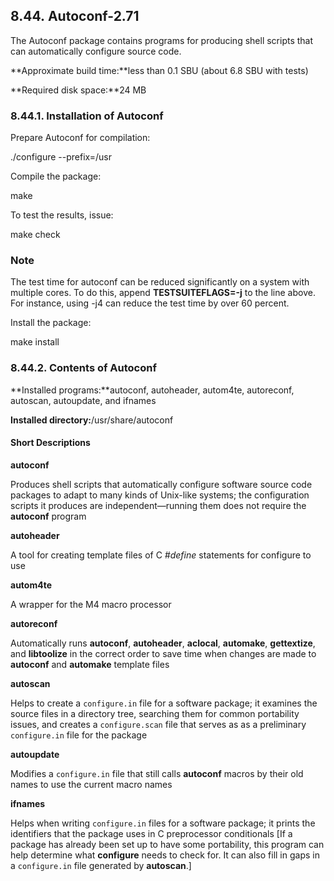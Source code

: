 ## 8.44. Autoconf-2.71

The Autoconf package contains programs for producing shell scripts that can automatically configure source code.

**Approximate build time:**less than 0.1 SBU (about 6.8 SBU with tests)

**Required disk space:**24 MB

### 8.44.1. Installation of Autoconf

Prepare Autoconf for compilation:

./configure --prefix=/usr

Compile the package:

make

To test the results, issue:

make check

### Note

The test time for autoconf can be reduced significantly on a system with multiple cores. To do this, append **TESTSUITEFLAGS=-j<N>** to the line above. For instance, using -j4 can reduce the test time by over 60 percent.

Install the package:

make install

### 8.44.2. Contents of Autoconf

**Installed programs:**autoconf, autoheader, autom4te, autoreconf, autoscan, autoupdate, and ifnames

**Installed directory:**/usr/share/autoconf

#### Short Descriptions

**autoconf**

Produces shell scripts that automatically configure software source code packages to adapt to many kinds of Unix-like systems; the configuration scripts it produces are independent—running them does not require the **autoconf** program

**autoheader**

A tool for creating template files of C _#define_ statements for configure to use

**autom4te**

A wrapper for the M4 macro processor

**autoreconf**

Automatically runs **autoconf**, **autoheader**, **aclocal**, **automake**, **gettextize**, and **libtoolize** in the correct order to save time when changes are made to **autoconf** and **automake** template files

**autoscan**

Helps to create a `configure.in` file for a software package; it examines the source files in a directory tree, searching them for common portability issues, and creates a `configure.scan` file that serves as as a preliminary `configure.in` file for the package

**autoupdate**

Modifies a `configure.in` file that still calls **autoconf** macros by their old names to use the current macro names

**ifnames**

Helps when writing `configure.in` files for a software package; it prints the identifiers that the package uses in C preprocessor conditionals [If a package has already been set up to have some portability, this program can help determine what **configure** needs to check for. It can also fill in gaps in a `configure.in` file generated by **autoscan**.]